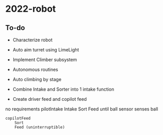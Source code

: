 # 2022-robot

## To-do
- Characterize robot
- Auto aim turret using LimeLight
- Implement Climber subsystem
- Autonomous routines
- Auto climbing by stage

- Combine Intake and Sorter into 1 intake function
- Create driver feed and copilot feed

no requirements
    pilotIntake
        Intake
        Sort
        Feed until ball sensor senses ball

    copilotFeed
        Sort 
        Feed (uninterruptible)